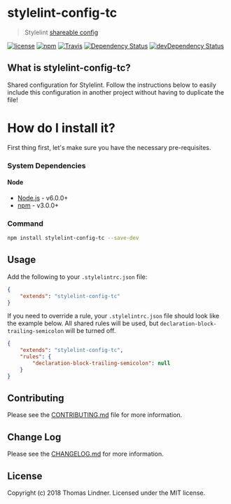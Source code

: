 # stylelint-config-tc

> Stylelint [shareable config](http://stylelint.io/user-guide/configuration/#extends)

[![license](https://img.shields.io/github/license/tclindner/stylelint-config-tc.svg?maxAge=2592000&style=flat-square)](https://github.com/tclindner/stylelint-config-tc/blob/master/LICENSE)
[![npm](https://img.shields.io/npm/v/stylelint-config-tc.svg?maxAge=2592000?style=flat-square)](https://www.npmjs.com/package/stylelint-config-tc)
[![Travis](https://img.shields.io/travis/tclindner/stylelint-config-tc.svg?maxAge=2592000?style=flat-square)](https://travis-ci.org/tclindner/stylelint-config-tc)
[![Dependency Status](https://david-dm.org/tclindner/stylelint-config-tc.svg?style=flat-square)](https://david-dm.org/tclindner/stylelint-config-tc)
[![devDependency Status](https://david-dm.org/tclindner/stylelint-config-tc/dev-status.svg?style=flat-square)](https://david-dm.org/tclindner/stylelint-config-tc#info=devDependencies)

## What is stylelint-config-tc?

Shared configuration for Stylelint. Follow the instructions below to easily include this configuration in another project without having to duplicate the file!

# How do I install it?

First thing first, let's make sure you have the necessary pre-requisites.

### System Dependencies

#### Node

* [Node.js](https://nodejs.org/) - v6.0.0+
* [npm](http://npmjs.com) - v3.0.0+

### Command

```bash
npm install stylelint-config-tc --save-dev
```

## Usage

Add the following to your `.stylelintrc.json` file:

```json
{
	"extends": "stylelint-config-tc"
}
```

If you need to override a rule, your `.stylelintrc.json` file should look like the example below. All shared rules will be used, but `declaration-block-trailing-semicolon` will be turned off.

```json
{
	"extends": "stylelint-config-tc",
	"rules": {
		"declaration-block-trailing-semicolon": null
	}
}
```

## Contributing

Please see the [CONTRIBUTING.md](CONTRIBUTING.md) file for more information.

## Change Log

Please see the [CHANGELOG.md](CHANGELOG.md) for more information.

## License

Copyright (c) 2018 Thomas Lindner. Licensed under the MIT license.
